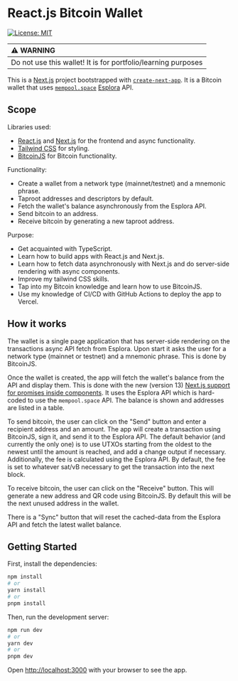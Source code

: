 # React.js Bitcoin Wallet

[![License: MIT](https://img.shields.io/badge/License-MIT-yellow.svg)](https://opensource.org/licenses/MIT)

| :warning: WARNING                                             |
| :------------------------------------------------------------ |
| Do not use this wallet! It is for portfolio/learning purposes |

This is a [Next.js](https://nextjs.org/) project bootstrapped with
[`create-next-app`](https://github.com/vercel/next.js/tree/canary/packages/create-next-app).
It is a Bitcoin wallet that uses [`mempool.space`](https://mempool.space/)
[Esplora](https://github.com/Blockstream/esplora/blob/master/API.md) API.

## Scope

Libraries used:

- [React.js](https://react.dev/) and [Next.js](https://nextjs.org/) for the
  frontend and async functionality.
- [Tailwind CSS](https://tailwindcss.com/) for styling.
- [BitcoinJS](https://github.com/bitcoinjs) for Bitcoin
  functionality.

Functionality:

- Create a wallet from a network type (mainnet/testnet) and a mnemonic phrase.
- Taproot addresses and descriptors by default.
- Fetch the wallet's balance asynchronously from the Esplora API.
- Send bitcoin to an address.
- Receive bitcoin by generating a new taproot address.

Purpose:

- Get acquainted with TypeScript.
- Learn how to build apps with React.js and Next.js.
- Learn how to fetch data asynchronously with Next.js
  and do server-side rendering with async components.
- Improve my tailwind CSS skills.
- Tap into my Bitcoin knowledge and learn how to use BitcoinJS.
- Use my knowledge of CI/CD with GitHub Actions to deploy the app to Vercel.

## How it works

The wallet is a single page application that has server-side rendering
on the transactions async API fetch from Esplora.
Upon start it asks the user for a network type (mainnet or testnet)
and a mnemonic phrase.
This is done by BitcoinJS.

<!-- TODO: insert screenshot -->

Once the wallet is created, the app will fetch the wallet's balance
from the API and display them.
This is done with the new (version 13) [Next.js support for promises inside components](https://nextjs.org/blog/next-13#data-fetching).
It uses the Esplora API which is hard-coded to use the `mempool.space` API.
The balance is shown and addresses are listed in a table.

<!-- TODO: insert screenshot -->
<!-- TODO: insert screenshot -->

To send bitcoin, the user can click on the "Send" button and
enter a recipient address and an amount.
The app will create a transaction using BitcoinJS, sign it,
and send it to the Esplora API.
The default behavior (and currently the only one)
is to use UTXOs starting from the oldest to the newest until the amount is reached,
and add a change output if necessary.
Additionally, the fee is calculated using the Esplora API.
By default,
the fee is set to whatever sat/vB necessary
to get the transaction into the next block.

<!-- TODO: insert screenshot -->

To receive bitcoin, the user can click on the "Receive" button.
This will generate a new address and QR code using BitcoinJS.
By default this will be the next unused address in the wallet.

<!-- TODO: insert screenshot -->

There is a "Sync" button that will reset the cached-data from
the Esplora API and fetch the latest wallet balance.

<!-- TODO: insert screenshot -->

## Getting Started

First, install the dependencies:

```bash
npm install
# or
yarn install
# or
pnpm install
```

Then, run the development server:

```bash
npm run dev
# or
yarn dev
# or
pnpm dev
```

Open [http://localhost:3000](http://localhost:3000) with your browser to see the app.
